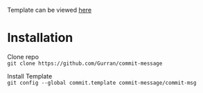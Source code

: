 Template can be viewed [here](commit-msg?ts=4)

# Installation 

Clone repo<br>
`git clone https://github.com/Gurran/commit-message`

Install Template<br>
`git config --global commit.template commit-message/commit-msg`

